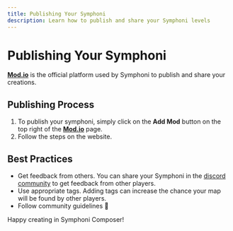 ```yaml
---
title: Publishing Your Symphoni
description: Learn how to publish and share your Symphoni levels
---
```


# Publishing Your Symphoni
**[Mod.io](https://mod.io/g/symphoni)** is the official platform used by Symphoni to publish and share your creations.


## Publishing Process
1. To publish your symphoni, simply click on the **Add Mod** button on the top right of the **[Mod.io](https://mod.io/g/symphoni)** page.
2. Follow the steps on the website.

## Best Practices
- Get feedback from others. You can share your Symphoni in the [discord community](https://discord.gg/symphoni) to get feedback from other players.
- Use appropriate tags. Adding tags can increase the chance your map will be found by other players.
- Follow community guidelines 🙂

Happy creating in Symphoni Composer!